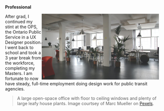 **Professional**

<img src="Office House Plants - M. Mueller.jpg" alt="A large open-space office with floor to ceiling windows and plenty of large leafy house plants." width="384" height="215.60" align="right">

After grad, I continued my stint at the OPS, the Ontario Public Service in a UX Designer position. I went back to school and took a 3 year break from the workforce, completing my Masters. I am fortunate to now have steady, full-time employment doing design work for public transit agencies.

> A large open-space office with floor to ceiling windows and plenty of large leafy house plants. Image courtsey of Marc Mueller on [Pexels](https://www.pexels.com/photo/green-leafed-plants-380768/).
